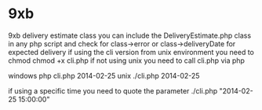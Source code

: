 9xb
===

9xb delivery estimate class
you can include the DeliveryEstimate.php class in any php script and check for class->error or class->deliveryDate for expected delivery
if using the cli version from unix environment you need to chmod
chmod +x cli.php
if not using unix you need to call cli.php via php

windows
    php cli.php 2014-02-25
unix
    ./cli.php 2014-02-25

if using a specific time you need to quote the parameter
    ./cli.php "2014-02-25 15:00:00"
